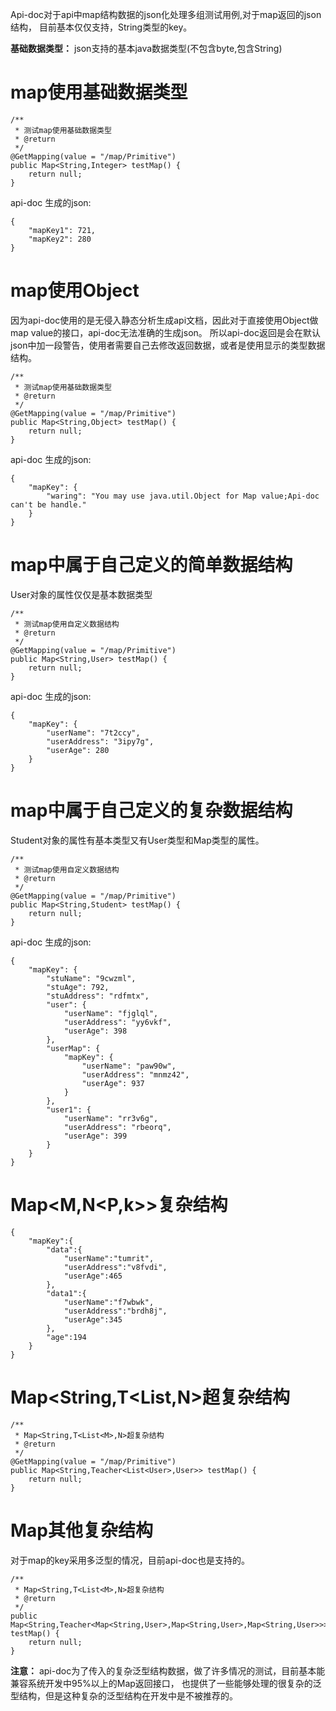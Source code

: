 Api-doc对于api中map结构数据的json化处理多组测试用例,对于map返回的json结构， 目前基本仅仅支持，String类型的key。

**基础数据类型：** json支持的基本java数据类型(不包含byte,包含String)

# map使用基础数据类型

```
/**
 * 测试map使用基础数据类型
 * @return
 */
@GetMapping(value = "/map/Primitive")
public Map<String,Integer> testMap() {
    return null;
}
```

api-doc 生成的json:

```
{
	"mapKey1": 721,
	"mapKey2": 280
}
```

# map使用Object

因为api-doc使用的是无侵入静态分析生成api文档，因此对于直接使用Object做map value的接口，api-doc无法准确的生成json。
所以api-doc返回是会在默认json中加一段警告，使用者需要自己去修改返回数据，或者是使用显示的类型数据结构。

```
/**
 * 测试map使用基础数据类型
 * @return
 */
@GetMapping(value = "/map/Primitive")
public Map<String,Object> testMap() {
    return null;
}
```

api-doc 生成的json:

```
{
	"mapKey": {
		"waring": "You may use java.util.Object for Map value;Api-doc can't be handle."
	}
}
```

# map中属于自己定义的简单数据结构

User对象的属性仅仅是基本数据类型

```
/**
 * 测试map使用自定义数据结构
 * @return
 */
@GetMapping(value = "/map/Primitive")
public Map<String,User> testMap() {
    return null;
}
```

api-doc 生成的json:

```
{
	"mapKey": {
		"userName": "7t2ccy",
		"userAddress": "3ipy7g",
		"userAge": 280
	}
}
```

# map中属于自己定义的复杂数据结构

Student对象的属性有基本类型又有User类型和Map类型的属性。

```
/**
 * 测试map使用自定义数据结构
 * @return
 */
@GetMapping(value = "/map/Primitive")
public Map<String,Student> testMap() {
    return null;
}
```

api-doc 生成的json:

```
{
	"mapKey": {
		"stuName": "9cwzml",
		"stuAge": 792,
		"stuAddress": "rdfmtx",
		"user": {
			"userName": "fjglql",
			"userAddress": "yy6vkf",
			"userAge": 398
		},
		"userMap": {
			"mapKey": {
				"userName": "paw90w",
				"userAddress": "mnmz42",
				"userAge": 937
			}
		},
		"user1": {
			"userName": "rr3v6g",
			"userAddress": "rbeorq",
			"userAge": 399
		}
	}
}
```

# Map<M,N<P,k>>复杂结构

```
{
	"mapKey":{
		"data":{
			"userName":"tumrit",
			"userAddress":"v8fvdi",
			"userAge":465
		},
		"data1":{
			"userName":"f7wbwk",
			"userAddress":"brdh8j",
			"userAge":345
		},
		"age":194
	}
}
```

# Map<String,T<List<M>,N>超复杂结构

```
/**
 * Map<String,T<List<M>,N>超复杂结构
 * @return
 */
@GetMapping(value = "/map/Primitive")
public Map<String,Teacher<List<User>,User>> testMap() {
    return null;
}
```

# Map其他复杂结构

对于map的key采用多泛型的情况，目前api-doc也是支持的。

```
/**
 * Map<String,T<List<M>,N>超复杂结构
 * @return
 */
public Map<String,Teacher<Map<String,User>,Map<String,User>,Map<String,User>>> testMap() {
    return null;
}
```

**注意：** api-doc为了传入的复杂泛型结构数据，做了许多情况的测试，目前基本能兼容系统开发中95%以上的Map返回接口， 也提供了一些能够处理的很复杂的泛型结构，但是这种复杂的泛型结构在开发中是不被推荐的。